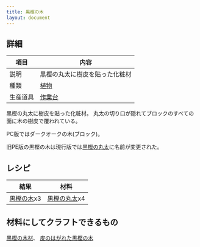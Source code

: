 ```yaml
---
title: 黒樫の木
layout: document
---
```

## 詳細

|項目|内容|
|---|---|
|説明|黒樫の丸太に樹皮を貼った化粧材|
|種類|[植物](植物)|
|生産道具|[作業台](作業台)|

黒樫の丸太に樹皮を貼った化粧材。
丸太の切り口が隠れてブロックのすべての面に木の樹皮で覆われている。

PC版ではダークオークの木(ブロック)。

旧PE版の黒樫の木は現行版では[黒樫の丸太](黒樫の丸太)に名前が変更された。

## レシピ

|結果|材料|
|---|---|
|[黒樫の木](黒樫の木)x3|[黒樫の丸太](黒樫の丸太)x4|

## 材料にしてクラフトできるもの

[黒樫の木材](黒樫の木材)、
[皮のはがれた黒樫の木](皮のはがれた黒樫の木)
